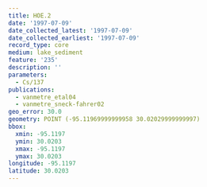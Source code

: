 ```yaml
---
title: HOE.2
date: '1997-07-09'
date_collected_latest: '1997-07-09'
date_collected_earliest: '1997-07-09'
record_type: core
medium: lake_sediment
feature: '235'
description: ''
parameters:
  - Cs/137
publications:
  - vanmetre_etal04
  - vanmetre_sneck-fahrer02
geo_error: 30.0
geometry: POINT (-95.11969999999958 30.02029999999997)
bbox:
  xmin: -95.1197
  ymin: 30.0203
  xmax: -95.1197
  ymax: 30.0203
longitude: -95.1197
latitude: 30.0203
---
```


